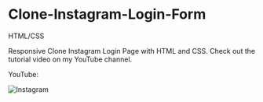 # Clone-Instagram-Login-Form
HTML/CSS

Responsive Clone Instagram Login Page with HTML and CSS.
Check out the tutorial video on my YouTube channel.


YouTube: 


![Instagram](https://github.com/hot-zero/Clone-Instagram-Login-Form/assets/72950401/67ee0c8b-9977-41c6-b0ef-e57ec986c167)
